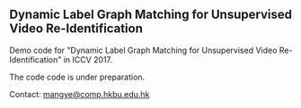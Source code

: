 ## Dynamic Label Graph Matching for Unsupervised Video Re-Identification

Demo code for "Dynamic Label Graph Matching for Unsupervised Video Re-Identification" in ICCV 2017.





The code code is under preparation.




Contact: mangye@comp.hkbu.edu.hk
